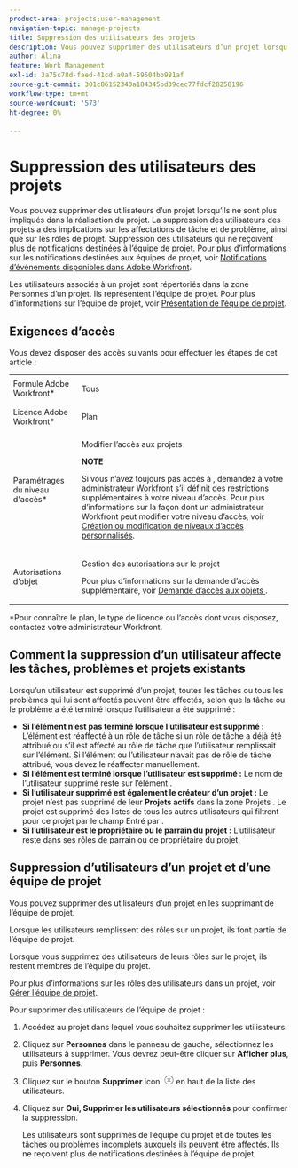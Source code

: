 ```yaml
---
product-area: projects;user-management
navigation-topic: manage-projects
title: Suppression des utilisateurs des projets
description: Vous pouvez supprimer des utilisateurs d’un projet lorsqu’ils ne sont plus impliqués dans la réalisation du projet.
author: Alina
feature: Work Management
exl-id: 3a75c78d-faed-41cd-a0a4-59504bb981af
source-git-commit: 301c86152340a184345bd39cec77fdcf28258196
workflow-type: tm+mt
source-wordcount: '573'
ht-degree: 0%

---
```


# Suppression des utilisateurs des projets

Vous pouvez supprimer des utilisateurs d’un projet lorsqu’ils ne sont plus impliqués dans la réalisation du projet. La suppression des utilisateurs des projets a des implications sur les affectations de tâche et de problème, ainsi que sur les rôles de projet. Suppression des utilisateurs qui ne reçoivent plus de notifications destinées à l’équipe de projet. Pour plus d’informations sur les notifications destinées aux équipes de projet, voir [Notifications d’événements disponibles dans Adobe Workfront](../../../administration-and-setup/manage-workfront/emails/event-notifications-available-in-wf.md).

Les utilisateurs associés à un projet sont répertoriés dans la zone Personnes d’un projet. Ils représentent l’équipe de projet. Pour plus d’informations sur l’équipe de projet, voir [Présentation de l’équipe de projet](../../../manage-work/projects/planning-a-project/project-team-overview.md).

## Exigences d’accès

Vous devez disposer des accès suivants pour effectuer les étapes de cet article :

<table style="table-layout:auto"> 
 <col> 
 <col> 
 <tbody> 
  <tr> 
   <td role="rowheader">Formule Adobe Workfront*</td> 
   <td> <p>Tous</p> </td> 
  </tr> 
  <tr> 
   <td role="rowheader">Licence Adobe Workfront*</td> 
   <td> <p>Plan </p> </td> 
  </tr> 
  <tr> 
   <td role="rowheader">Paramétrages du niveau d'accès*</td> 
   <td> <p>Modifier l’accès aux projets</p> <p><b>NOTE</b>

Si vous n’avez toujours pas accès à , demandez à votre administrateur Workfront s’il définit des restrictions supplémentaires à votre niveau d’accès. Pour plus d’informations sur la façon dont un administrateur Workfront peut modifier votre niveau d’accès, voir <a href="../../../administration-and-setup/add-users/configure-and-grant-access/create-modify-access-levels.md" class="MCXref xref">Création ou modification de niveaux d’accès personnalisés</a>.</p> </td>
</tr> 
  <tr> 
   <td role="rowheader">Autorisations d’objet</td> 
   <td> <p>Gestion des autorisations sur le projet</p> <p>Pour plus d’informations sur la demande d’accès supplémentaire, voir <a href="../../../workfront-basics/grant-and-request-access-to-objects/request-access.md" class="MCXref xref">Demande d’accès aux objets </a>.</p> </td> 
  </tr> 
 </tbody> 
</table>

*Pour connaître le plan, le type de licence ou l’accès dont vous disposez, contactez votre administrateur Workfront.

## Comment la suppression d’un utilisateur affecte les tâches, problèmes et projets existants

Lorsqu’un utilisateur est supprimé d’un projet, toutes les tâches ou tous les problèmes qui lui sont affectés peuvent être affectés, selon que la tâche ou le problème a été terminé lorsque l’utilisateur a été supprimé :

* **Si l’élément n’est pas terminé lorsque l’utilisateur est supprimé :** L’élément est réaffecté à un rôle de tâche si un rôle de tâche a déjà été attribué ou s’il est affecté au rôle de tâche que l’utilisateur remplissait sur l’élément. Si l’élément ou l’utilisateur n’avait pas de rôle de tâche attribué, vous devez le réaffecter manuellement.
* **Si l’élément est terminé lorsque l’utilisateur est supprimé :** Le nom de l’utilisateur supprimé reste sur l’élément .
* **Si l’utilisateur supprimé est également le créateur d’un projet :** Le projet n’est pas supprimé de leur **Projets actifs** dans la zone Projets . Le projet est supprimé des listes de tous les autres utilisateurs qui filtrent pour ce projet par le champ Entré par .
* **Si l’utilisateur est le propriétaire ou le parrain du projet :** L’utilisateur reste dans ses rôles de parrain ou de propriétaire du projet.

## Suppression d’utilisateurs d’un projet et d’une équipe de projet

Vous pouvez supprimer des utilisateurs d’un projet en les supprimant de l’équipe de projet.

Lorsque les utilisateurs remplissent des rôles sur un projet, ils font partie de l’équipe de projet.

Lorsque vous supprimez des utilisateurs de leurs rôles sur le projet, ils restent membres de l’équipe du projet.

Pour plus d’informations sur les rôles des utilisateurs dans un projet, voir [Gérer l’équipe de projet](../planning-a-project/manage-project-team.md).

Pour supprimer des utilisateurs de l’équipe de projet :

1. Accédez au projet dans lequel vous souhaitez supprimer les utilisateurs.

1. Cliquez sur **Personnes** dans le panneau de gauche, sélectionnez les utilisateurs à supprimer. Vous devrez peut-être cliquer sur **Afficher plus**, puis **Personnes**.

1. Cliquez sur le bouton **Supprimer** icon  ![Supprimer un élément](assets/remove-icon---x-in-circle.png) en haut de la liste des utilisateurs.

1. Cliquez sur **Oui, Supprimer les utilisateurs sélectionnés** pour confirmer la suppression.

   Les utilisateurs sont supprimés de l’équipe du projet et de toutes les tâches ou problèmes incomplets auxquels ils peuvent être affectés. Ils ne reçoivent plus de notifications destinées à l’équipe de projet.
